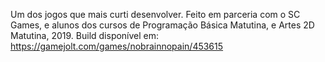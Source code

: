 Um dos jogos que mais curti desenvolver. Feito em parceria com o SC Games, e alunos dos cursos de Programação Básica Matutina, e Artes 2D Matutina, 2019.
Build disponível em: https://gamejolt.com/games/nobrainnopain/453615
